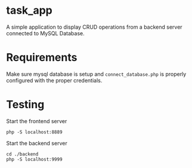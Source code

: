 # task_app

A simple application to display CRUD operations from a backend server connected to MySQL Database.

# Requirements

Make sure mysql database is setup and ```connect_database.php``` is properly configured with the proper credentials.

# Testing

Start the frontend server 
```
php -S localhost:8889
```

Start the backend server

```
cd ./backend
php -S localhost:9999
```
